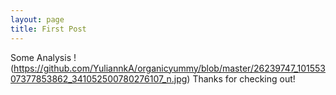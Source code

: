 ```yaml
---
layout: page
title: First Post
---
```

Some Analysis
!(https://github.com/YuliannkA/organicyummy/blob/master/26239747_10155307377853862_341052500780276107_n.jpg)
Thanks for checking out!
